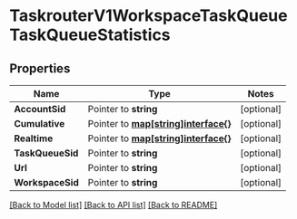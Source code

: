 # TaskrouterV1WorkspaceTaskQueueTaskQueueStatistics

## Properties
Name | Type | Notes
------------ | ------------- | -------------
**AccountSid** | Pointer to **string** | [optional] 
**Cumulative** | Pointer to [**map[string]interface{}**](.md) | [optional] 
**Realtime** | Pointer to [**map[string]interface{}**](.md) | [optional] 
**TaskQueueSid** | Pointer to **string** | [optional] 
**Url** | Pointer to **string** | [optional] 
**WorkspaceSid** | Pointer to **string** | [optional] 

[[Back to Model list]](../README.md#documentation-for-models) [[Back to API list]](../README.md#documentation-for-api-endpoints) [[Back to README]](../README.md)


